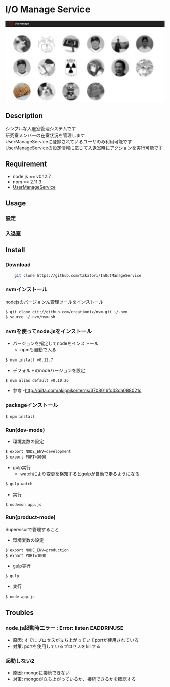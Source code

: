I/O Manage Service
==================
![top](https://github.com/takatori/InOutManageService/blob/master/images/top.jpg)

## Description
シンプルな入退室管理システムです  
研究室メンバーの在室状況を管理します  
UserManageServiceに登録されているユーザのみ利用可能です  
UserManageServiceの設定情報に応じて入退室時にアクションを実行可能です

## Requirement
* node.js == v0.12.7
* npm == 2.11.3
* [UserManageService](https://github.com/takatori/UserManageService)

## Usage
### 設定


### 入退室


## Install
### Download
```bash
    git clone https://github.com/takatori/InOutManageService
```

### nvmインストール
nodejsのバージョンん管理ツールをインストール

```bash
$ git clone git://github.com/creationix/nvm.git ~/.nvm
$ source ~/.nvm/nvm.sh
```

### nvmを使ってnode.jsをインストール
- バージョンを指定してnodeをインストール
  - npmも自動で入る

```bash
$ nvm install v0.12.7
```

- デフォルトのnodeバージョンを設定

```bash
$ nvm alias default v0.10.26
```

- 参考
  -http://qiita.com/akippiko/items/3708016fc43da088021c

### packageインストール
```bash
$ npm install
```

### Run(dev-mode)
- 環境変数の設定
```bash
$ export NODE_ENV=development
$ export PORT=3000
```

- gulp実行
  - watchにより変更を検知するとgulpが自動で走るようになる

```bash
$ gulp watch
```

-  実行
```bash
$ nodemon app.js
```

### Run(product-mode)
Supervisorで管理すること

- 環境変数の設定
```bash
$ export NODE_ENV=production
$ export PORT=3000
```

- gulp実行
```bash
$ gulp 
```

- 実行
```bash
$ node app.js
```


## Troubles
### node.js起動時エラー : Error: listen EADDRINUSE
- 原因: すでにプロセスが立ち上がっていてportが使用されている
- 対策: portを使用しているプロセスをkillする

### 起動しない2
- 原因: mongoに接続できない
- 対策: mongoが立ち上がっているか、接続できるかを確認する

